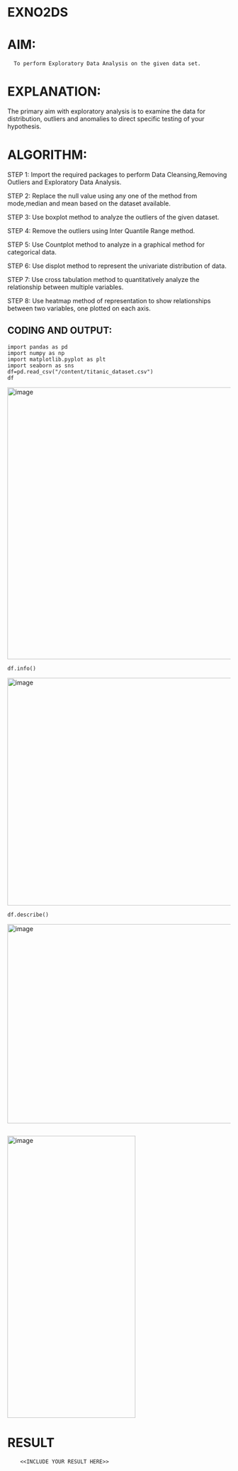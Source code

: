 # EXNO2DS
# AIM:
      To perform Exploratory Data Analysis on the given data set.
      
# EXPLANATION:
  The primary aim with exploratory analysis is to examine the data for distribution, outliers and anomalies to direct specific testing of your hypothesis.
  
# ALGORITHM:
STEP 1: Import the required packages to perform Data Cleansing,Removing Outliers and Exploratory Data Analysis.

STEP 2: Replace the null value using any one of the method from mode,median and mean based on the dataset available.

STEP 3: Use boxplot method to analyze the outliers of the given dataset.

STEP 4: Remove the outliers using Inter Quantile Range method.

STEP 5: Use Countplot method to analyze in a graphical method for categorical data.

STEP 6: Use displot method to represent the univariate distribution of data.

STEP 7: Use cross tabulation method to quantitatively analyze the relationship between multiple variables.

STEP 8: Use heatmap method of representation to show relationships between two variables, one plotted on each axis.

## CODING AND OUTPUT:

```
import pandas as pd
import numpy as np
import matplotlib.pyplot as plt
import seaborn as sns
df=pd.read_csv("/content/titanic_dataset.csv")
df
```
<img width="1357" height="614" alt="image" src="https://github.com/user-attachments/assets/e1d51ffe-c15e-4bbd-8de7-617f24f6a177" />

```
df.info()
```
<img width="545" height="514" alt="image" src="https://github.com/user-attachments/assets/cffc0dd1-0d38-4242-8334-a2f69f1eb5ca" />

```
df.describe()
```
<img width="985" height="450" alt="image" src="https://github.com/user-attachments/assets/aaf0aeee-805a-4095-a689-765e3eb66aaf" />

```

```
<img width="289" height="637" alt="image" src="https://github.com/user-attachments/assets/fb38c5cb-5d55-4c83-990a-62a2e8974b62" />

# RESULT
        <<INCLUDE YOUR RESULT HERE>>
